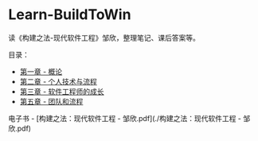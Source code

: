 # Learn-BuildToWin
读《构建之法-现代软件工程》邹欣，整理笔记、课后答案等。

目录：
* [第一章 - 概论](./Chapter1/README.md)
* [第二章 - 个人技术与流程](./Chapter2/README.md)
* [第三章 - 软件工程师的成长](./Chapter3/README.md)
* [第五章 - 团队和流程](./Chapter5/README.md)

电子书 - [构建之法：现代软件工程 - 邹欣.pdf](./构建之法：现代软件工程 - 邹欣.pdf)
